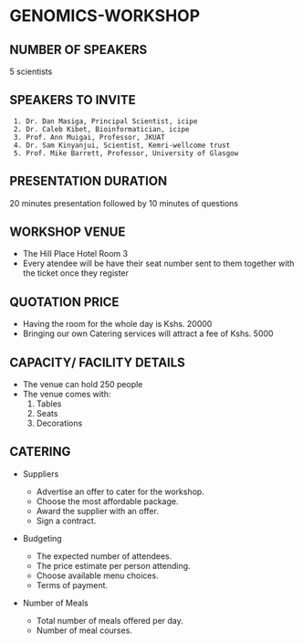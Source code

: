 
# GENOMICS-WORKSHOP
## NUMBER OF SPEAKERS
5 scientists
## SPEAKERS TO INVITE
     1. Dr. Dan Masiga, Principal Scientist, icipe
     2. Dr. Caleb Kibet, Bioinformatician, icipe
     3. Prof. Ann Muigai, Professor, JKUAT
     4. Dr. Sam Kinyanjui, Scientist, Kemri-wellcome trust
     5. Prof. Mike Barrett, Professor, University of Glasgow
     
 ## PRESENTATION DURATION
 20 minutes presentation followed by 10 minutes of questions
 

## WORKSHOP VENUE
* The Hill Place Hotel Room 3
* Every atendee will be have their seat number sent to them together with the ticket once they register

## QUOTATION PRICE
* Having the room for the whole day is Kshs. 20000
* Bringing our own Catering services will attract a fee of Kshs. 5000

## CAPACITY/ FACILITY DETAILS
* The venue can hold 250 people
* The venue comes with:
     1. Tables
     2. Seats
     3. Decorations


## CATERING
* Suppliers
  * Advertise an offer to cater for the workshop.
  * Choose the most affordable package.
  * Award the supplier with an offer.
  * Sign a contract.

* Budgeting
  * The expected number of attendees.
  * The price estimate per person attending.
  * Choose available menu choices.
  * Terms of payment.

* Number of Meals
  * Total number of meals offered per day.
  * Number of meal courses.

